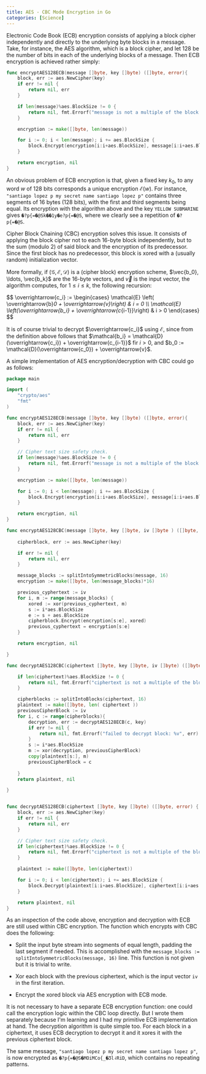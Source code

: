 ```yaml
---
title: AES - CBC Mode Encryption in Go
categories: [Science]
---
```


Electronic Code Book (ECB) encryption consists of applying a block cipher
independently and directly to the underlying byte blocks in a message. Take,
for instance, the AES algorithm, which is a block cipher, and let $128$ be
the number of bits in each of the underlying blocks of a message. Then ECB encryption 
is achieved rather simply:

```go 
func encryptAES128ECB(message []byte, key []byte) ([]byte, error){
	block, err := aes.NewCipher(key)
	if err != nil {
		return nil, err
	}

	if len(message)%aes.BlockSize != 0 {
		return nil, fmt.Errorf("message is not a multiple of the block size")
	}

	encryption := make([]byte, len(message))

	for i := 0; i < len(message); i += aes.BlockSize {
        block.Encrypt(encryption[i:i+aes.BlockSize], message[i:i+aes.BlockSize])
	}

	return encryption, nil
}
```

An obvious problem of ECB encryption is that, given a fixed key $k_0$, to any
word $w$ of 128 bits corresponds a unique encryption $\mathcal{E}(w)$. For
instance, `"santiago lopez p my secret name santiago lopez p"`
contains three segments of 16 bytes (128 bits), with the
first and third segments being equal. Its encryption with the algorithm above
and the key `YELLOW SUBMARINE` gives `�?p{=�@Sk��1y�e?p{=�@S`, where we
clearly see a repetition of `�?p{=�@S`. 

Cipher Block Chaining (CBC) encryption solves this issue. It consists of
applying the block cipher not to each $16$-byte block independently, but to
the sum (modulo 2) of said block and the encryption of its predecessor. Since 
the first block has no predecessor, this block is xored with a (usually random)
initialization vector.

More formally, if $(\mathcal{G}, \mathcal{E}, \mathcal{D})$ is a (cipher block)
encryption scheme, $\vec{b_0}, \ldots, \vec{b_k}$ are the 16-byte vectors, and
$\vec{v}$ is the input vector, the algorithm computes, for $1 \leq i \leq k$,
the following recursion:

$$
\overrightarrow{c_i} := \begin{cases} \mathcal{E} \left( \overrightarrow{b}_0 + \overrightarrow{v}\right) & i = 0 \\\\ \mathcal{E} \left(\overrightarrow{b_i} + \overrightarrow{c_\{i-1}}\right) & i > 0  \end{cases}
$$

It is of course trivial to decrypt $\overrightarrow{c_i}$ using $\mathcal{E}$,
since from the definition above follows that $\mathcal{b_i} =
\mathcal{D}(\overrightarrow{c_i}) + \overrightarrow{c_{i-1}}$ fir $i > 0$, and 
$b_0 := \mathcal{D}(\overrightarrow{c_0}) + \overrightarrow{v}$.

A simple implementation of AES encryption/decryption with CBC could go as follows:

```go 
package main

import (
	"crypto/aes"
	"fmt"
)

func encryptAES128ECB(message []byte, key []byte) ([]byte, error){
	block, err := aes.NewCipher(key)
	if err != nil {
		return nil, err
	}

	// Cipher text size safety check.
	if len(message)%aes.BlockSize != 0 {
		return nil, fmt.Errorf("message is not a multiple of the block size")
	}

	encryption := make([]byte, len(message))

	for i := 0; i < len(message); i += aes.BlockSize {
        block.Encrypt(encryption[i:i+aes.BlockSize], message[i:i+aes.BlockSize])
	}

	return encryption, nil
}

func encryptAES128CBC(message []byte, key []byte, iv []byte ) ([]byte, error){
	
    cipherblock, err := aes.NewCipher(key)

    if err != nil {
        return nil, err
    }

    message_blocks := splitIntoSymmetricBlocks(message, 16)
	encryption := make([]byte, len(message_blocks)*16)

    previous_cyphertext := iv
    for i, m := range(message_blocks) { 
        xored := xor(previous_cyphertext, m)
        s := i*aes.BlockSize
        e := s + aes.BlockSize 
        cipherblock.Encrypt(encryption[s:e], xored)
        previous_cyphertext = encryption[s:e]
    }

    return encryption, nil

}

func decryptAES128CBC(ciphertext []byte, key []byte, iv []byte) ([]byte, error){

	if len(ciphertext)%aes.BlockSize != 0 {
		return nil, fmt.Errorf("ciphertext is not a multiple of the block size")
	}

    cipherblocks := splitIntoBlocks(ciphertext, 16)
	plaintext := make([]byte, len( ciphertext ))
    previousCipherBlock := iv
    for i, c := range(cipherblocks){
        decryption, err := decryptAES128ECB(c, key)
        if err != nil {
			return nil, fmt.Errorf("failed to decrypt block: %v", err)
		}
        s := i*aes.BlockSize
        m := xor(decryption, previousCipherBlock)
        copy(plaintext[s:], m)
        previousCipherBlock = c
        
    }
	return plaintext, nil

}


func decryptAES128ECB(ciphertext []byte, key []byte) ([]byte, error) {
	block, err := aes.NewCipher(key)
	if err != nil {
		return nil, err
	}

	// Cipher text size safety check.
	if len(ciphertext)%aes.BlockSize != 0 {
		return nil, fmt.Errorf("ciphertext is not a multiple of the block size")
	}

	plaintext := make([]byte, len(ciphertext))

	for i := 0; i < len(ciphertext); i += aes.BlockSize {
		block.Decrypt(plaintext[i:i+aes.BlockSize], ciphertext[i:i+aes.BlockSize])
	}

	return plaintext, nil
}
```

As an inspection of the code above, encryption and decryption with ECB are still used within 
CBC encryption. The function which encrypts with CBC does the following:
 
- Split the input byte stream into segments of equal length, padding the last segment if needed. This is accomplished with the `message_blocks := splitIntoSymmetricBlocks(message, 16)` line. This function 
is not given but it is trivial to write. 

- Xor each block with the previous ciphertext, which is the input vector `iv` in the first 
iteration.

- Encrypt the xored block via AES encryption with ECB mode.

It is not necessary to have a separate ECB encryption function: one could call
the encryption logic within the CBC loop directly. But I wrote them separately
because I'm learning and I had my primitive ECB implementation at hand. The
decryption algorithm is quite simple too. For each block in a ciphertext, it
uses ECB decryption to decrypt it and it xores it with the previous ciphertext
block.

The same message, `"santiago lopez p my secret name santiago lopez p"`, is now encrypted 
as `�?p{=�@S�MOiMCo{_�Ӡl˨RiD`, which contains no repeating patterns.












